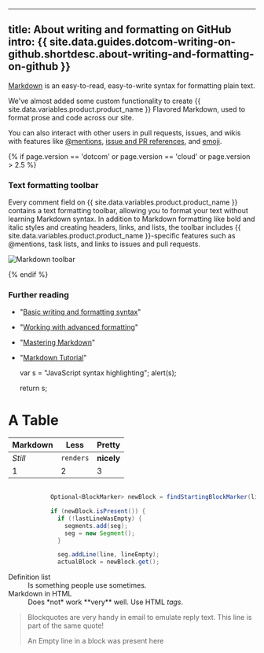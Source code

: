 
---
title: About writing and formatting on GitHub
intro: {{ site.data.guides.dotcom-writing-on-github.shortdesc.about-writing-and-formatting-on-github }}
---

[Markdown](http://daringfireball.net/projects/markdown/) is an easy-to-read, easy-to-write syntax for formatting plain text.

We've almost added some custom functionality to create {{ site.data.variables.product.product_name }} Flavored Markdown, used to format prose and code across our site.

You can also interact with other users in pull requests, issues, and wikis with features like [@mentions](/articles/basic-writing-and-formatting-syntax/#mentioning-users-and-teams), [issue and PR references](/articles/basic-writing-and-formatting-syntax/#referencing-issues-and-pull-requests), and [emoji](/articles/basic-writing-and-formatting-syntax/#using-emoji).

{% if page.version == 'dotcom' or page.version == 'cloud' or page.version > 2.5 %}

### Text formatting toolbar
Every comment field on {{ site.data.variables.product.product_name }} contains a text formatting toolbar, allowing you to format your text without learning Markdown syntax. In addition to Markdown formatting like bold and italic styles and creating headers, links, and lists, the toolbar includes {{ site.data.variables.product.product_name }}-specific features such as @mentions, task lists, and links to issues and pull requests.

![Markdown toolbar](/assets/images/help/writing/markdown-toolbar.gif)

{% endif %}

### Further reading

- "[Basic writing and formatting syntax](/articles/basic-writing-and-formatting-syntax)"
- "[Working with advanced formatting](/articles/working-with-advanced-formatting)"
- "[Mastering Markdown](https://guides.github.com/features/mastering-markdown/)"
- "[Markdown Tutorial](http://markdowntutorial.com/)"


     var s = "JavaScript syntax highlighting";
     alert(s);
    
     return s;

A Table
=======

Markdown | Less | Pretty
--- | --- | ---
*Still* | `renders` | **nicely**
1 | 2 | 3


```java
            
            Optional<BlockMarker> newBlock = findStartingBlockMarker(line);

            if (newBlock.isPresent()) {
              if (!lastLineWasEmpty) {
                segments.add(seg);
                seg = new Segment();
              }

              seg.addLine(line, lineEmpty);
              actualBlock = newBlock.get();
```

<dl>
  <dt>Definition list</dt>
  <dd>Is something people use sometimes.</dd>

  <dt>Markdown in HTML</dt>
  <dd>Does *not* work **very** well. Use HTML <em>tags</em>.</dd>
</dl>

> Blockquotes are very handy in email to emulate reply text.
> This line is part of the same quote!
>
> An Empty line in a block was present here
